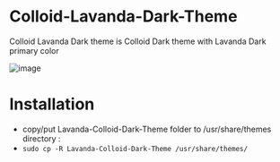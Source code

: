 # Colloid-Lavanda-Dark-Theme
Colloid Lavanda Dark theme is Colloid Dark theme with Lavanda Dark primary color

![image](https://github.com/alb-soul/Colloid-Lavanda-Dark-Theme/assets/100475822/04082d48-a835-47c8-828c-e26e9b687dbe)

# Installation
- copy/put Lavanda-Colloid-Dark-Theme folder to /usr/share/themes directory :
- ```sudo cp -R Lavanda-Colloid-Dark-Theme /usr/share/themes/```
